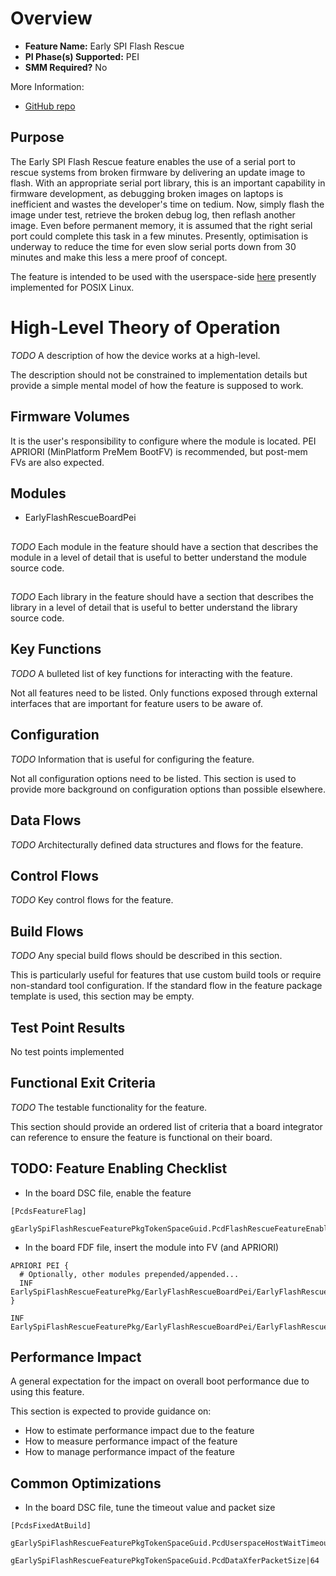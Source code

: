 # Overview
* **Feature Name:** Early SPI Flash Rescue
* **PI Phase(s) Supported:** PEI
* **SMM Required?** No

More Information:
* [GitHub repo](https://github.com/benjamindoron/early_flash_rescue)

## Purpose
The Early SPI Flash Rescue feature enables the use of a serial port to
rescue systems from broken firmware by delivering an update image to flash.
With an appropriate serial port library, this is an important capability in
firmware development, as debugging broken images on laptops is inefficient
and wastes the developer's time on tedium. Now, simply flash the image under
test, retrieve the broken debug log, then reflash another image. Even before
permanent memory, it is assumed that the right serial port could complete
this task in a few minutes. Presently, optimisation is underway to reduce the
time for even slow serial ports down from 30 minutes and make this less a
mere proof of concept.

The feature is intended to be used with the userspace-side [here](https://github.com/benjamindoron/early_flash_rescue/tree/main/flash_rescue_userspace)
presently implemented for POSIX Linux.

# High-Level Theory of Operation
*_TODO_*
A description of how the device works at a high-level.

The description should not be constrained to implementation details but provide a simple mental model of how the
feature is supposed to work.

## Firmware Volumes
It is the user's responsibility to configure where the module is located.
PEI APRIORI (MinPlatform PreMem BootFV) is recommended, but post-mem FVs
are also expected.

## Modules
* EarlyFlashRescueBoardPei

## <Module Name>
*_TODO_*
Each module in the feature should have a section that describes the module in a level of detail that is useful
to better understand the module source code.

## <Library Name>
*_TODO_*
Each library in the feature should have a section that describes the library in a level of detail that is useful
to better understand the library source code.

## Key Functions
*_TODO_*
A bulleted list of key functions for interacting with the feature.

Not all features need to be listed. Only functions exposed through external interfaces that are important for feature
users to be aware of.

## Configuration
*_TODO_*
Information that is useful for configuring the feature.

Not all configuration options need to be listed. This section is used to provide more background on configuration
options than possible elsewhere.

## Data Flows
*_TODO_*
Architecturally defined data structures and flows for the feature.

## Control Flows
*_TODO_*
Key control flows for the feature.

## Build Flows
*_TODO_*
Any special build flows should be described in this section.

This is particularly useful for features that use custom build tools or require non-standard tool configuration. If the
standard flow in the feature package template is used, this section may be empty.

## Test Point Results
No test points implemented

## Functional Exit Criteria
*_TODO_*
The testable functionality for the feature.

This section should provide an ordered list of criteria that a board integrator can reference to ensure the feature is
functional on their board.

## TODO: Feature Enabling Checklist
* In the board DSC file, enable the feature
```
[PcdsFeatureFlag]
  gEarlySpiFlashRescueFeaturePkgTokenSpaceGuid.PcdFlashRescueFeatureEnable|TRUE
```
* In the board FDF file, insert the module into FV (and APRIORI)
```
APRIORI PEI {
  # Optionally, other modules prepended/appended...
  INF  EarlySpiFlashRescueFeaturePkg/EarlyFlashRescueBoardPei/EarlyFlashRescueBoardPei.inf
}

INF  EarlySpiFlashRescueFeaturePkg/EarlyFlashRescueBoardPei/EarlyFlashRescueBoardPei.inf
```


## Performance Impact
A general expectation for the impact on overall boot performance due to using this feature.

This section is expected to provide guidance on:
* How to estimate performance impact due to the feature
* How to measure performance impact of the feature
* How to manage performance impact of the feature

## Common Optimizations
* In the board DSC file, tune the timeout value and packet size
```
[PcdsFixedAtBuild]
  gEarlySpiFlashRescueFeaturePkgTokenSpaceGuid.PcdUserspaceHostWaitTimeout|15000
  gEarlySpiFlashRescueFeaturePkgTokenSpaceGuid.PcdDataXferPacketSize|64
```
